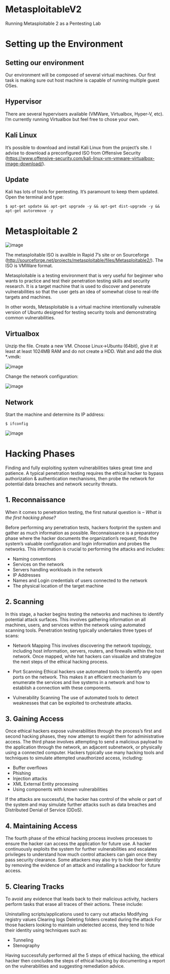 # MetasploitableV2
Running Metasploitable 2 as a Pentesting Lab



# Setting up the Environment

## Setting our environment
Our environment will be composed of several virtual machines. Our first task is making sure out host machine is capable of running multiple guest OSes.

## Hypervisor
There are several hypervisers available (VMWare, Virtualbox, Hyper-V, etc). I’m currently running Virtualbox but feel free to chose your own.

## Kali Linux
It’s possible to download and install Kali Linux from the project’s site. I advise to download a preconfigured ISO from Offensive Security (https://www.offensive-security.com/kali-linux-vm-vmware-virtualbox-image-download/).

## Update
Kali has lots of tools for pentesting. It’s paramount to keep them updated. Open the terminal and type:

```
$ apt-get update && apt-get upgrade -y && apt-get dist-upgrade -y && apt-get autoremove -y
```

# Metasploitable 2

![image](https://user-images.githubusercontent.com/91763346/234699595-45b637a6-0310-4cd2-b19c-615cba15a05a.png)

The metasploitable ISO is availble in Rapid 7’s site or on Sourceforge (http://sourceforge.net/projects/metasploitable/files/Metasploitable2/). The ISO is VMWare format.

Metasploitable is a testing environment that is very useful for beginner who wants to practice and test their penetration testing skills and security research. It is a target machine that is used to discover and penetrate vulnerabilities so that the user gets an idea of somewhat close to real-life targets and machines.

In other words, Metasploitable is a virtual machine intentionally vulnerable version of Ubuntu designed for testing security tools and demonstrating common vulnerabilities.

## Virtualbox
Unzip the file. Create a new VM. Choose Linux->Ubuntu (64bit), give it at least at least 1024MB RAM and do not create a HDD. Wait and add the disk *.vmdk:

![image](https://user-images.githubusercontent.com/91763346/234700718-922fc8a1-f10a-401d-895b-b4c2432f125d.png)

Change the network configuration:

![image](https://user-images.githubusercontent.com/91763346/234700764-ed6f56c5-6469-42cf-a9b1-c1ecdf3a4ca6.png)

## Network
Start the machine and determine its IP address:

```
$ ifconfig
```
![image](https://user-images.githubusercontent.com/91763346/234701951-b6eb0fba-bf58-43a1-90be-a907c6fa8123.PNG)


# Hacking Phases

Finding and fully exploiting system vulnerabilities takes great time and patience. A typical penetration testing requires the ethical hacker to bypass authorization & authentication mechanisms, then probe the network for potential data breaches and network security threats.

## 1. Reconnaissance

When it comes to penetration testing, the first natural question is – *What is the first hacking phase?*

Before performing any penetration tests, hackers footprint the system and gather as much information as possible. Reconnaissance is a preparatory phase where the hacker documents the organization’s request, finds the system’s valuable configuration and login information and probes the networks. This information is crucial to performing the attacks and includes:

* Naming conventions
* Services on the network
* Servers handling workloads in the network
* IP Addresses
* Names and Login credentials of users connected to the network
* The physical location of the target machine

## 2. Scanning
In this stage, a hacker begins testing the networks and machines to identify potential attack surfaces. This involves gathering information on all machines, users, and services within the network using automated scanning tools. Penetration testing typically undertakes three types of scans:

* Network Mapping
This involves discovering the network topology, including host information, servers, routers, and firewalls within the host network. Once mapped, white hat hackers can visualize and strategize the next steps of the ethical hacking process.

* Port Scanning
Ethical hackers use automated tools to identify any open ports on the network. This makes it an efficient mechanism to enumerate the services and live systems in a network and how to establish a connection with these components.

* Vulnerability Scanning
The use of automated tools to detect weaknesses that can be exploited to orchestrate attacks.

## 3. Gaining Access
Once ethical hackers expose vulnerabilities through the process’s first and second hacking phases, they now attempt to exploit them for administrative access. The third phase involves attempting to send a malicious payload to the application through the network, an adjacent subnetwork, or physically using a connected computer. Hackers typically use many hacking tools and techniques to simulate attempted unauthorized access, including:

* Buffer overflows
* Phishing
* Injection attacks
* XML External Entity processing
* Using components with known vulnerabilities

If the attacks are successful, the hacker has control of the whole or part of the system and may simulate further attacks such as data breaches and Distributed Denial of Service (DDoS).

## 4. Maintaining Access
The fourth phase of the ethical hacking process involves processes to ensure the hacker can access the application for future use. A hacker continuously exploits the system for further vulnerabilities and escalates privileges to understand how much control attackers can gain once they pass security clearance. Some attackers may also try to hide their identity by removing the evidence of an attack and installing a backdoor for future access.

## 5. Clearing Tracks
To avoid any evidence that leads back to their malicious activity, hackers perform tasks that erase all traces of their actions. These include:

Uninstalling scripts/applications used to carry out attacks
Modifying registry values
Clearing logs
Deleting folders created during the attack
For those hackers looking to maintain undetected access, they tend to hide their identity using techniques such as:

* Tunneling
* Stenography

Having successfully performed all the 5 steps of ethical hacking, the ethical hacker then concludes the steps of ethical hacking by documenting a report on the vulnerabilities and suggesting remediation advice. 
